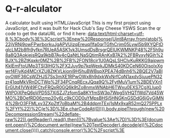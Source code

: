 # Q-r-alculator

A calculator built using HTML/JavaScript
This is my first project using JavaScript, and it was built for Hack Club's Say Cheese YSWS
Scan the qr code to get the dataURL or find it here: [data:text/html;charset=utf-8,%3Cbody%3E%3Cscript%3Enew%20Response(Uint8Array.from(atob(%22jVRNj9owFPwrborkuJgAPVUizqEreuql1fa0qrTGfhCrjm05LywI5b9XYQFtDglcLM2b8fh9yfkn7RUeA5ASK1vk3UmsdDsBrsgrQElUKWMNKP48%2F5h9u8a8Q3AokjejsRQa9kbB7Ay4cQaNtLNaSQtimRAnKxB7A2%2FBRyxyNGih%2BJX%2BZtKqxkr0MZ%2B%2FB%2FON18cir1U0AQsLSHClvKuRKKG9aipwmKkIEmFtoUMp3TSI3lHG%2FX2Juy9p7kpWexkJDMkS40KDCeN60OisoIxXgwrf4FlyKd4MCrXZU8ZtKVLkioni9H5huBWBspXPEA74dBnh6%2BQE2V7aBloyOWF36CsWZHJS7Ss3mXE1RPwOWx8h9dxkWxNrfCqN1axdvSjuuePN32zr41qqMkVRnDCTWq%2F34PCnqREcxJQqa9Q%2FytMuV1um%2BDEVXn1ErGUt41VW49FCtvFRQxR0GQ6k9tZo8nmxWNAbH6TWxu0EXS7CgXLIup0WtPOjXPeQ6pVPD5S7XiSZJ7zfomSa8KYfmSW3p7Wpg5VHQTfWd7Vd45WMO%2BOefRD06zmp20y6Lc9kCOD0uYMpsBHSj5HNGKnGSDdG6jGyGiMN4%2BrO3FFMLxv3ZXpZtf7oBbaM%2B4ddpmTExj1sMx9xaR52mQ275PPLx%2FYf%22)%2C(e%3D%3Ee.charCodeAt(0)))).body.pipeThrough(new%20DecompressionStream(%22deflate-raw%22)).getReader().read().then(((%7Bvalue%3Ae%7D)%3D%3E(document.open()%2Cdocument.write((new%20TextDecoder).decode(e))%2Cdocument.close()))).catch(console.error)%3C%2Fscript%3E](url)
